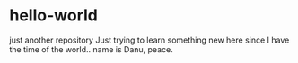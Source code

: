 # hello-world
just another repository
Just trying to learn something new here since I have the time of the world.. name is Danu, peace.
